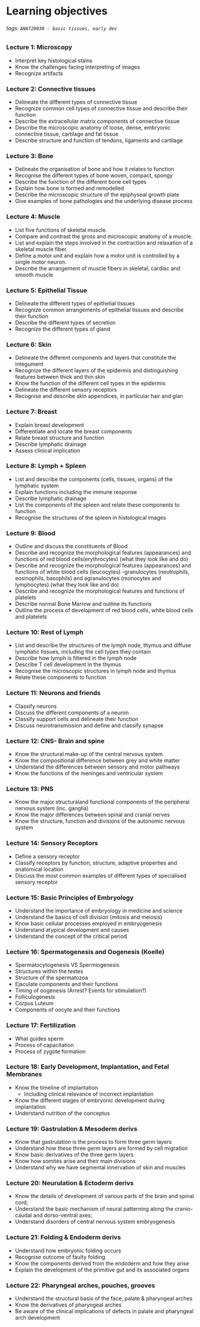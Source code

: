 # Learning objectives
###### tags: `ANAT20030 - basic tissues, early dev`

### Lecture 1: Microscopy
- Interpret key histological stains 
- Know the challenges facing interpreting of images
- Recognize artifacts

### Lecture 2: Connective tissues
- Delineate the different types of connective tissue
- Recognize common cell types of connective tissue and describe their function
- Describe the extracellular matrix components of connective tissue
- Describe the microscopic anatomy of loose, dense, embryonic connective tissue, cartilage and fat tissue
- Describe structure and function of tendons, ligaments and cartilage

### Lecture 3: Bone
- Delineate the organisation of bone and how it relates to function
- Recognise the different types of bone woven, compact, spongy
- Describe the function of the different bone cell types
- Explain how bone is formed and remodelled 
- Describe the microscopic structure of the epiphyseal growth plate
- Give examples of bone pathologies and the underlying disease process

### Lecture 4: Muscle
- List five functions of skeletal muscle.
- Compare and contrast the gross and microscopic anatomy of a muscle.
- List and explain the steps involved in the contraction and relaxation of a skeletal muscle fiber.
- Define a motor unit and explain how a motor unit is controlled by a single motor neuron.
- Describe the arrangement of muscle fibers in skeletal, cardiac and smooth muscle

### Lecture 5: Epithelial Tissue
- Delineate the different types of epithelial tissues
- Recognize common arrangements of epithelial tissues and describe their function
- Describe the different types of secretion
- Recognize the different types of gland

### Lecture 6: Skin
- Delineate the different components and layers that constitute the integument
- Recognize the different layers of the epidermis and distinguishing features between thick and thin skin
- Know the function of the different cell types in the epidermis
- Delineate the different sensory receptors
- Recognise and describe skin appendices, in particular hair and glan

### Lecture 7: Breast
- Explain breast development
- Differentiate and locate the breast components 
- Relate breast structure and function
- Describe lymphatic drainage
- Assess clinical implication

### Lecture 8: Lymph + Spleen
- List and describe the components (cells, tissues, organs) of the lymphatic system
- Explain functions including the immune response
- Describe lymphatic drainage 
- List the components of the spleen and relate these components to function
- Recognise the structures of the spleen in histological images

### Lecture 9: Blood
- Outline and discuss the constituents of Blood
- Describe and recognize the morphological features (appearances) and functions of red blood cells(erythrocytes) (what they look like and do)
- Describe and recognize the morphological features (appearances) and functions of white blood cells (leucocytes) -granulocytes (neutrophils, eosinophils, basophils) and agranulocytes (monocytes and lymphocytes) (what they look like and do)
- Describe and recognize the morphological features and functions of platelets
- Describe normal Bone Marrow and outline its functions
- Outline the process of development of red blood cells, white blood cells and platelets

### Lecture 10: Rest of Lymph 
- List and describe the structures of the lymph node, thymus and diffuse lymphatic tissues, including the cell types they contain
- Describe how lymph is filtered in the lymph node
- Describe T cell development in the thymus
- Recognise the microscopic structures in lymph node and thymus
- Relate these components to function

### Lecture 11: Neurons and friends
- Classify neurons
- Discuss the different components of a neuron
- Classify support cells and delineate their function
- Discuss neurotransmission and define and classify synapse

### Lecture 12: CNS- Brain and spine
- Know the structural make-up of the central nervous system
- Know the compositional difference between grey and white matter
- Understand the differences between sensory and motor pathways
- Know the functions of the meninges and ventricular system

### Lecture 13: PNS
- Know the major structuraland functional components of the peripheral nervous system (inc. ganglia)
- Know the major differences between spinal and cranial nerves
- Know the structure, function and divisions of the autonomic nervous system

### Lecture 14: Sensory Receptors
- Define a sensory receptor
- Classify receptors by function, structure, adaptive properties and anatomical location
- Discuss the most common examples of different types of specialised sensory receptor

### Lecture 15: Basic Principles of Embryology
- Understand the importance of embryology in medicine and science
- Understand the basics of cell division (mitosis and  meiosis)
- Know basic cellular processes employed in embryogenesis
- Understand atypical development and causes
- Understand the concept of the critical period

### Lecture 16: Spermatogenesis and Oogenesis (Koelle)
- Spermatocytogenesis VS Spermiogenesis
- Structures within the testes
- Structure of the spermatozoa
- Ejaculate components and their functions
- Timing of oogenesis (Arrest? Events for stimulation?)
- Folliculogenesis
- Corpus Luteum
- Components of oocyte and their functions

### Lecture 17: Fertilization 
- What guides sperm
- Process of capacitation
- Process of zygote formation

### Lecture 18: Early Development, Implantation, and Fetal Membranes
- Know the timeline of implantation
    - Including clinical relevance of incorrect implantation
- Know the different stages of embryonic development during implantation
- Understand nutrition of the conceptus

### Lecture 19: Gastrulation & Mesoderm derivs
- Know that gastrulation is the process to form three germ layers
- Understand how these three germ layers are formed by cell migration
- Know basic derivatives of the three germ layers
- Know how somites arise and their main divisions
- Understand why we have segmental innervation of skin and muscles

### Lecture 20: Neurulation & Ectoderm derivs
- Know the details of development of various parts of the brain and spinal cord;
- Understand the basic mechanism of neural patterning along the cranio-caudal and dorso-ventral axes;
- Understand disorders of central nervous system embryogenesis

### Lecture 21: Folding & Endoderm derivs
- Understand how embryonic folding occurs
- Recognise outcome of faulty folding
- Know the components derived from the endoderm and how they arise
- Explain the development of the primitive gut and its associated organs

### Lecture 22: Pharyngeal arches, pouches, grooves
- Understand the structural basis of the face, palate & pharyngeal arches
- Know the derivatives of pharyngeal arches
- Be aware of the clinical implications of defects in palate and pharyngeal arch development
